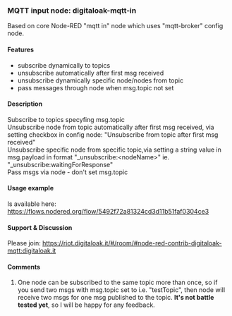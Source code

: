 ### MQTT input node: digitaloak-mqtt-in
Based on core Node-RED "mqtt in" node which uses "mqtt-broker" config node.

#### Features
- subscribe dynamically to topics  
- unsubscribe automatically after first msg received  
- unsubscribe dynamically specific node/nodes from topic  
- pass messages through node when msg.topic not set  

#### Description
Subscribe to topics specyfing msg.topic  
Unsubscribe node from topic automatically after first msg received, via setting checkbox in config node: "Unsubscribe from topic after first msg received"  
Unsubscribe specific node from specific topic,via setting a string value in msg.payload in format "_unsubscribe:\<nodeName>" ie. "_unsubscribe:waitingForResponse"  
Pass msgs via node - don't set msg.topic  

#### Usage example
Is available here: https://flows.nodered.org/flow/5492f72a81324cd3d11b51faf0304ce3

#### Support & Discussion
Please join: https://riot.digitaloak.it/#/room/#node-red-contrib-digitaloak-mqtt:digitaloak.it

#### Comments
1. One node can be subscribed to the same topic more than once, so if you send two msgs with msg.topic set to i.e. "testTopic", then node will receive two msgs for one msg published to the topic. 
<b>It's not battle tested yet</b>, so I will be happy for any feedback.

